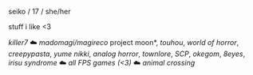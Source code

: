 seiko / 17 / she/her


stuff i like <3


*killer7* ☁️ *madomagi/magireco* project moon*, *touhou*, *world of horror*, *creepypasta*, *yume nikki*, *analog horror*, *townlore*, *SCP*, *okegom*, *8eyes*, *irisu syndrome* ☁️ *all FPS games* *(<3)* ☁️ *animal crossing*

